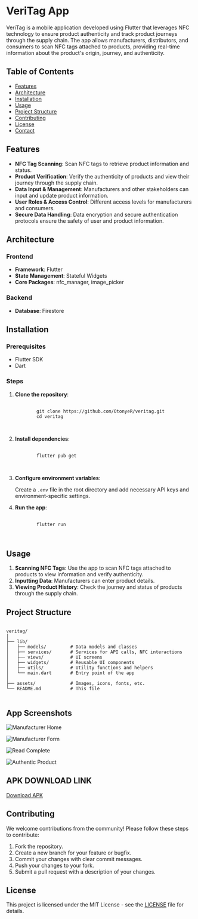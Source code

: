 <h1>VeriTag App</h1>

<p>VeriTag is a mobile application developed using Flutter that leverages NFC technology to ensure product authenticity and track product journeys through the supply chain. The app allows manufacturers, distributors, and consumers to scan NFC tags attached to products, providing real-time information about the product's origin, journey, and authenticity.</p>

<h2>Table of Contents</h2>
<ul>
  <li><a href="#features">Features</a></li>
  <li><a href="#architecture">Architecture</a></li>
  <li><a href="#installation">Installation</a></li>
  <li><a href="#usage">Usage</a></li>
  <li><a href="#project-structure">Project Structure</a></li>
  <li><a href="#contributing">Contributing</a></li>
  <li><a href="#license">License</a></li>
  <li><a href="#contact">Contact</a></li>
</ul>

<h2 id="features">Features</h2>
<ul>
  <li><strong>NFC Tag Scanning</strong>: Scan NFC tags to retrieve product information and status.</li>
  <li><strong>Product Verification</strong>: Verify the authenticity of products and view their journey through the supply chain.</li>
  <li><strong>Data Input & Management</strong>: Manufacturers and other stakeholders can input and update product information.</li>
  <li><strong>User Roles & Access Control</strong>: Different access levels for manufacturers and consumers.</li>
  <li><strong>Secure Data Handling</strong>: Data encryption and secure authentication protocols ensure the safety of user and product information.</li>
</ul>

<h2 id="architecture">Architecture</h2>
<h3>Frontend</h3>
<ul>
  <li><strong>Framework</strong>: Flutter</li>
  <li><strong>State Management</strong>: Stateful Widgets</li>
  <li><strong>Core Packages</strong>: nfc_manager, image_picker</li>
</ul>

<h3>Backend</h3>
<ul>
  <li><strong>Database</strong>: Firestore </li>
</ul>

<h2 id="installation">Installation</h2>
<h3>Prerequisites</h3>
<ul>
  <li>Flutter SDK</li>
  <li>Dart</li>
</ul>

<h3>Steps</h3>
<ol>
  <li>
    <strong>Clone the repository</strong>:
    <pre>
      <code>
        git clone https://github.com/OtonyeR/veritag.git
        cd veritag
      </code>
    </pre>
  </li>
  <li>
    <strong>Install dependencies</strong>:
    <pre>
      <code>
        flutter pub get
      </code>
    </pre>
  </li>
  <li>
    <strong>Configure environment variables</strong>:
    <p>Create a <code>.env</code> file in the root directory and add necessary API keys and environment-specific settings.</p>
  </li>
  <li>
    <strong>Run the app</strong>:
    <pre>
      <code>
        flutter run
      </code>
    </pre>
  </li>
</ol>

<h2 id="usage">Usage</h2>
<ol>
  <li><strong>Scanning NFC Tags</strong>: Use the app to scan NFC tags attached to products to view information and verify authenticity.</li>
  <li><strong>Inputting Data</strong>: Manufacturers can enter product details.</li>
  <li><strong>Viewing Product History</strong>: Check the journey and status of products through the supply chain.</li>
</ol>

<h2 id="project-structure">Project Structure</h2>
<pre>
<code>
veritag/
│
├── lib/
│   ├── models/         # Data models and classes
│   ├── services/       # Services for API calls, NFC interactions
│   ├── views/          # UI screens
│   ├── widgets/        # Reusable UI components
│   ├── utils/          # Utility functions and helpers
│   └── main.dart       # Entry point of the app
│
├── assets/             # Images, icons, fonts, etc.
└── README.md           # This file
</code>
</pre>

<h2 id="app-screenshots">App Screenshots</h2>
<p><img src="https://github.com/OtonyeR/veritag_app/tree/main/screenshots/6%20Manufacturer%20home.jpg" alt="Manufacturer Home" /></p>
<p><img src="https://github.com/OtonyeR/veritag_app/tree/main/screenshots/7%20Manufacturer%20form.jpg" alt="Manufacturer Form" /></p>
<p><img src="https://github.com/OtonyeR/veritag_app/tree/main/screenshots/12%20read%20complete.jpg" alt="Read Complete" /></p>
<p><img src="https://github.com/OtonyeR/veritag_app/tree/main/screenshots/13%20Authentic%20Product.jpg" alt="Authentic Product" /></p>

<h2>APK DOWNLOAD LINK</h2>
<p><a href="https://drive.google.com/file/d/1BtWZ6DAYDplIQgf1GUdIJ-Jgaa4JKbCz/view?usp=sharing">Download APK</a></p>

<h2 id="contributing">Contributing</h2>
<p>We welcome contributions from the community! Please follow these steps to contribute:</p>
<ol>
  <li>Fork the repository.</li>
  <li>Create a new branch for your feature or bugfix.</li>
  <li>Commit your changes with clear commit messages.</li>
  <li>Push your changes to your fork.</li>
  <li>Submit a pull request with a description of your changes.</li>
</ol>

<h2 id="license">License</h2>
<p>This project is licensed under the MIT License - see the <a href="LICENSE">LICENSE</a> file for details.</p>

</body>
</html>
